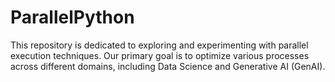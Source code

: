 # ParallelPython
This repository is dedicated to exploring and experimenting with parallel execution techniques. Our primary goal is to optimize various processes across different domains, including Data Science and Generative AI (GenAI).
